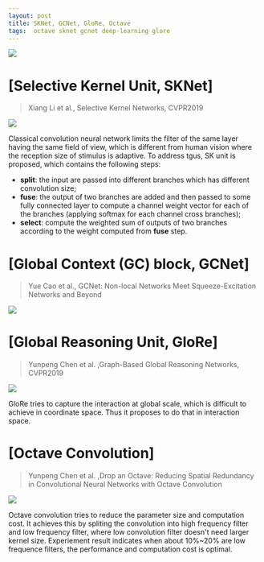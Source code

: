 ```yaml
---
layout: post
title: SKNet, GCNet, GloRe, Octave
tags:  octave sknet gcnet deep-learning glore
---
```


![](https://pic4.zhimg.com/v2-329e24cb71038caff299ea7b3a384f80_1200x500.jpg)

# [Selective Kernel Unit, SKNet]
> Xiang Li et al., Selective Kernel Networks, CVPR2019

![](https://pic3.zhimg.com/80/v2-0a345c072079af54c2ecbaaa6f5979c2_hd.jpg)

Classical convolution neural network limits the filter of the same layer having the same field of view, which is different from human vision where the reception size of stimulus is adaptive. To address tgus, SK unit is proposed, which contains the following steps:
- **split**: the input are passed into different branches which has different convolution size;
- **fuse**: the output of two branches are added and then passed to some fully connected layer to compute a channel weight vector for each of the branches (applying softmax for each channel cross branches);
- **select**: compute the weighted sum of outputs of two branches according to the weight computed from **fuse** step.

# [Global Context (GC) block, GCNet]
> Yue Cao et al., GCNet: Non-local Networks Meet Squeeze-Excitation Networks and Beyond

![](https://pic4.zhimg.com/80/v2-4808a3f764d2492c602b5bfc10818573_hd.jpg)

# [Global Reasoning Unit, GloRe]
> Yunpeng Chen et al. ,Graph-Based Global Reasoning Networks, CVPR2019

![](https://pic1.zhimg.com/80/v2-04b0c1311c4e488dadd4c0d3719485bc_hd.jpg)

GloRe tries to capture the interaction at global scale, which is difficult to achieve in coordinate space. Thus it proposes to do that in interaction space.

# [Octave Convolution]
> Yunpeng Chen et al. ,Drop an Octave: Reducing Spatial Redundancy in Convolutional Neural Networks with Octave Convolution

![](https://pic1.zhimg.com/80/v2-2c64a2ebdacb61c8c97e034d3f5f6788_hd.jpg)

Octave convolution tries to reduce the parameter size and computation cost. It achieves this by spliting the convolution into high frequency filter and low frequency filter, where low convolution filter doesn't need larger kernel size. Experiement result indicates when about 10%~20% are low frequence filters, the performance and computation cost is optimal.

